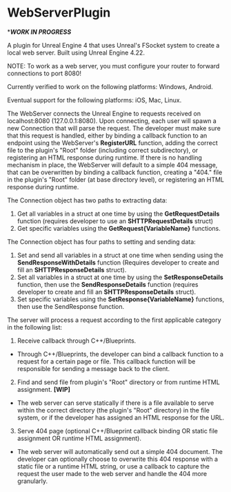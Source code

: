 # WebServerPlugin
************WORK IN PROGRESS***********

A plugin for Unreal Engine 4 that uses Unreal's FSocket system to create a local web server. Built using Unreal Engine 4.22. 

NOTE: To work as a web server, you must configure your router to forward connections to port 8080!

Currently verified to work on the following platforms: Windows, Android.

Eventual support for the following platforms: iOS, Mac, Linux.

The WebServer connects the Unreal Engine to requests received on localhost:8080 (127.0.0.1:8080). Upon connecting, each user will spawn a new Connection that will parse the request. The developer must make sure that this request is handled, either by binding a callback function to an endpoint using the WebServer's **RegisterURL** function, adding the correct file to the plugin's "Root" folder (including correct subdirectory), or registering an HTML response during runtime. If there is no handling mechanism in place, the WebServer will default to a simple 404 message, that can be overwritten by binding a callback function, creating a "404.<ext>" file in the plugin's "Root" folder (at base directory level), or registering an HTML response during runtime.
  
 The Connection object has two paths to extracting data:
 
 1) Get all variables in a struct at one time by using the **GetRequestDetails** function (requires developer to use an **SHTTPRequestDetails** struct)
 2) Get specific variables using the **GetRequest{VariableName}** functions.
 
 The Connection object has four paths to setting and sending data:
 1) Set and send all variables in a struct at one time when sending using the **SendResponseWithDetails** function (Requires developer to create and fill an **SHTTPResponseDetails** struct).
 2) Set all variables in a struct at one time by using the **SetResponseDetails** function, then use the **SendResponseDetails** function (requires developer to create and fill an **SHTTPResponseDetails** struct).
 3) Set specific variables using the **SetResponse{VariableName}** functions, then use the SendResponse function.

The server will process a request according to the first applicable category in the following list:

1) Receive callback through C++/Blueprints.
- Through C++/Blueprints, the developer can bind a callback function to a request for a certain page or file. This callback function will be responsible for sending a message back to the client.
2) Find and send file from plugin's "Root" directory or from runtime HTML assignment. **[WIP]**
- The web server can serve statically if there is a file available to serve within the correct directory (the plugin's "Root" directory) in the file system, or if the developer has assigned an HTML response for the URL.
3) Serve 404 page (optional C++/Blueprint callback binding OR static file assignment OR runtime HTML assignment).
- The web server will automatically send out a simple 404 document. The developer can optionally choose to overwrite this 404 response with a static file or a runtime HTML string, or use a callback to capture the request the user made to the web server and handle the 404 more granularly.
